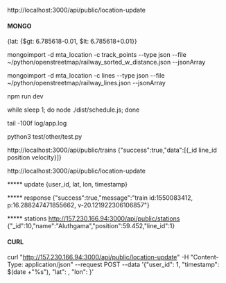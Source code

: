 http://localhost:3000/api/public/location-update

#### MONGO
{lat: {$gt: 6.785618-0.01, $lt: 6.785618+0.01}}

mongoimport -d mta_location -c track_points --type json  --file ~/python/openstreetmap/railway_sorted_w_distance.json --jsonArray

mongoimport -d mta_location -c lines --type json  --file ~/python/openstreetmap/railway_lines.json --jsonArray

npm run dev

while sleep 1; do node ./dist/schedule.js; done

tail -100f log/app.log

python3 test/other/test.py 

http://localhost:3000/api/public/trains
{"success":true,"data":[{_id line_id position velocity}]}

http://localhost:3000/api/public/location-update

***** update
{user_id, lat, lon, timestamp}

***** response
{"success":true,"message":"train id:1550083412, p:16.288247471855662, v-20.121922306106857"}


***** stations
http://157.230.166.94:3000/api/public/stations
{"_id":10,"name":"Aluthgama","position":59.452,"line_id":1}

#### CURL 
curl "http://157.230.166.94:3000/api/public/location-update" -H "Content-Type: application/json" --request POST --data '{"user_id": 1, "timestamp": $(date +"%s"), "lat": , "lon": }' 